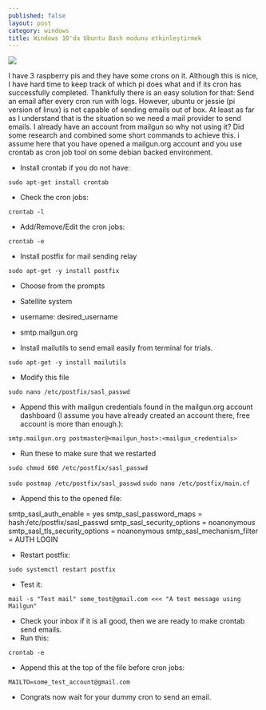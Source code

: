 ```yaml
---
published: false
layout: post
category: windows
title: Windows 10'da Ubuntu Bash modunu etkinleştirmek
---
```


![](http://devdala.files.wordpress.com/2017/04/cron_mail.png?w=704)

I have 3 raspberry pis and they have some crons on it. Although this is nice, I have hard time to keep track of which pi does what and if its cron has successfully completed. Thankfully there is an easy solution for that: Send an email after every cron run with logs. However, ubuntu or jessie (pi version of linux) is not capable of sending emails out of box. At least as far as I understand that is the situation so we need a mail provider to send emails. I already have an account from mailgun so why not using it? Did some research and combined some short commands to achieve this.
i assume here that you have opened a mailgun.org account and you use crontab as cron job tool on some debian backed environment.

- Install crontab if you do not have:

`sudo apt-get install crontab`

- Check the cron jobs:

`crontab -l`

- Add/Remove/Edit the cron jobs:

`crontab -e`

- Install postfix for mail sending relay

`sudo apt-get -y install postfix`

- Choose from the prompts
- Satellite system
- username: desired_username
- smtp.mailgun.org

- Install mailutils to send email easily from terminal for trials.

`sudo apt-get -y install mailutils`

- Modify this file 

`sudo nano /etc/postfix/sasl_passwd`

- Append this with mailgun credentials found in the mailgun.org account dashboard (I assume you have already created an account there, free account is more than enough.):

`smtp.mailgun.org postmaster@<mailgun_host>:<mailgun_credentials>`

- Run these to make sure that we restarted

`sudo chmod 600 /etc/postfix/sasl_passwd`

`sudo postmap /etc/postfix/sasl_passwd`
`sudo nano /etc/postfix/main.cf`

- Append this to the opened file:

smtp_sasl_auth_enable = yes
smtp_sasl_password_maps = hash:/etc/postfix/sasl_passwd
smtp_sasl_security_options = noanonymous
smtp_sasl_tls_security_options = noanonymous
smtp_sasl_mechanism_filter = AUTH LOGIN

- Restart postfix:

`sudo systemctl restart postfix`

- Test it:

`mail -s "Test mail" some_test@gmail.com <<< "A test message using Mailgun"`


- Check your inbox if it is all good, then we are ready to make crontab send emails.
- Run this:

`crontab -e`

- Append this at the top of the file before cron jobs:

`MAILTO=some_test_account@gmail.com`

- Congrats now wait for your dummy cron to send an email.
